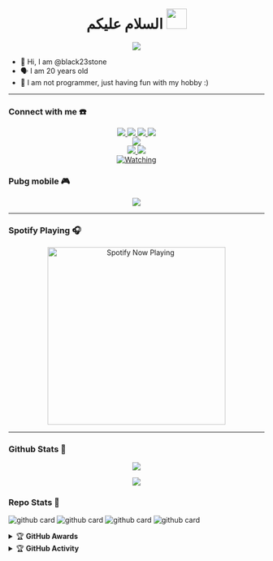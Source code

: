<h1 align="center">السلام عليكم <img src="https://user-images.githubusercontent.com/1303154/88677602-1635ba80-d120-11ea-84d8-d263ba5fc3c0.gif" width="40px" alt=""><br></h1>
<p align="center">
  <img src="https://telegra.ph/file/383c40053bf43b7889274.jpg" />
</p>

<p align="center">

- 👼 Hi, I am @black23stone 
- 🗣️ I am 20 years old 
- 🔭 I am not programmer, just having fun with my hobby :)

</p>

------
### Connect with me ☎️
<p align="center">
 <a href="https://www.instagram.com/aswadd___/"><img src="https://img.shields.io/badge/Instagram-E4405F?style=for-the-badge&logo=instagram&logoColor=white"/> 
 <a href="https://wa.me/62895338264382"><img src="https://img.shields.io/badge/WhatsApp-25D366?style=for-the-badge&logo=whatsapp&logoColor=white" />
 <a href="https://www.facebook.com/profile.php?id=100015526687857"><img src="https://img.shields.io/badge/Facebook-%234267B2.svg?&style=for-the-badge&logo=facebook&logoColor=white" />
 <a href="https://t.me/zeeoneee"><img src="https://img.shields.io/badge/Telegram-%230088cc.svg?&style=for-the-badge&logo=telegram&logoColor=white" /> <br>
 <a href="https://youtu.be/WgeItwiifYs"><img src="https://img.shields.io/badge/YouTube-zeeone ofc-ff0000?style=for-the-badge&logo=youtube&logoColor=ff0000&link=https://youtube.com/channel/UCdzWwbApjkyODby7_MoRYlA" /><br>
  <a name=zeeoneofc&label=VIEWS&style=flat-square&color=orange" />
  <a href="https://github.com/zeeoneofc"><img src="https://img.shields.io/badge/-GitHub-black?style=flat-square&logo=github" /> 
  <a href="https://youtube.com/channel/UCdzWwbApjkyODby7_MoRYlA"><img src="https://img.shields.io/youtube/channel/subscribers/UCdzWwbApjkyODby7_MoRYlA?style=social" /> <br>
  <a href="https://komarev.com/ghpvc/?username=zeeoneofc&color=blue&style=flat-square&label=Profile+Views"><img title="Watching" src="https://komarev.com/ghpvc/?username=zeeoneofc&color=blue&style=flat-square&label=Profile+View"></a>
</p>

### Pubg mobile 🎮
<p align="center">
  <img src="https://github.com/zeeoneofc/zeeoneofc/blob/zeeoneofc/2047a1zwq1.gif" />
</p>

------

### Spotify Playing 🎧

<p align="center">
  <a href="https://open.spotify.com/user/hbv7yzic965h9y82w194av0cz" target="_blank"><img src="https://now-playing-on-spotify.vercel.app/api/spotify" alt="Spotify Now Playing" width="350"/></a>
</p>

------

### Github Stats 🚀

<p align="center"><a href="https://github.com/black23stone"><img src="https://github-readme-stats.vercel.app/api?username=black23stone&show_icons=true&theme=radical"></a></p>
<p align="center"><a href="https://github.com/black23stone"><img src="https://github-readme-stats.vercel.app/api/top-langs/?username=black23stone&theme=radical&layout=compact"></a></p> 

### Repo Stats 🔭
![github card](https://github-readme-stats.vercel.app/api/pin/?username=black23stone&repo=BSTONE-Ubot&theme=dark)
![github card](https://github-readme-stats.vercel.app/api/pin/?username=black23stone&repo=BSTONE-WABOT&theme=nightowl)
![github card](https://github-readme-stats.vercel.app/api/pin/?username=black23stone&repo=BSTONE-AUTOMEET&theme=dark)
![github card](https://github-readme-stats.vercel.app/api/pin/?username=black23stone&repo=black23stone&theme=nightowl)


<details>
    <summary>&#127942 <b>GitHub Awards</b></summary><br/>

![Github Trophy](https://github-profile-trophy.vercel.app/?username=phaticusthiccy)

</details>

<details>
    <summary>&#127942 <b>GitHub Activity</b></summary><br/>

![Metrics](https://metrics.lecoq.io/black23stone?template=classic&repositories.forks=true&languages=1&languages.colors=github&languages.threshold=0%25&config.timezone=Asia%2FMakassar)

</details> 
